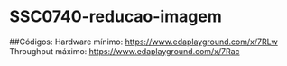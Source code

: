 # SSC0740-reducao-imagem

##Códigos:
Hardware mínimo: https://www.edaplayground.com/x/7RLw
Throughput máximo: https://www.edaplayground.com/x/7Rac
